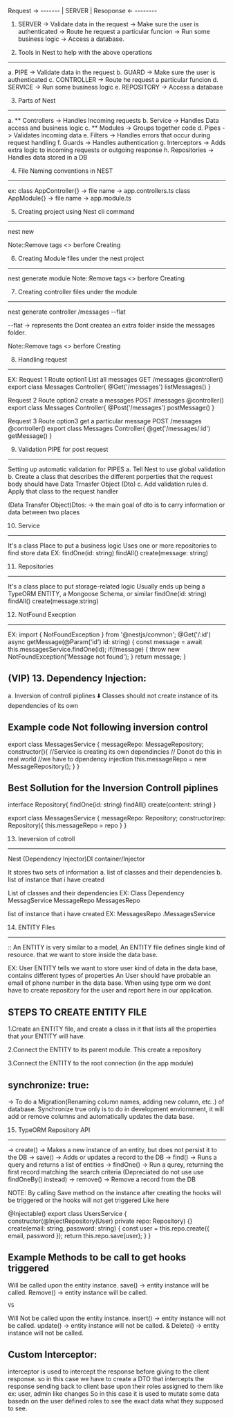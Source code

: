 Request   ->     -------
                | SERVER |
Resoponse <-     --------

1. SERVER ->  Validate data in the request -> Make sure the user is authenticated -> Route he request a particular funcion -> Run some business logic -> Access a database.


2. Tools in Nest to help with the above operations
-----------------------------------------------
a. PIPE       -> Validate data in the request
b. GUARD      -> Make sure the user is authenticated
c. CONTROLLER -> Route he request a particular funcion
d. SERVICE    -> Run some business logic
e. REPOSITORY -> Access a database

3. Parts of Nest
----------------
a. ** Controllers   -> Handles Incoming requests 
b. Service          -> Handles Data access and business logic
c. ** Modules       -> Groups together code
d. Pipes            -> Validates incoming data
e. Filters          -> Handles errors that occur during request handling
f. Guards           -> Handles authentication
g. Interceptors     -> Adds extra logic to incoming requests or outgoing response
h. Repositories     -> Handles data stored in a DB

4. File Naming conventions in NEST
-----------------------------------
ex: 
class AppController{} -> file name -> app.controllers.ts
class AppModule{}     -> file name -> app.module.ts

5. Creating project using Nest cli command
------------------------------------------
nest new <projectName>

Note::Remove tags <> berfore Creating

6. Creating Module files under the nest project
----------------------------------------
nest generate module <fileName> 
Note::Remove tags <> berfore Creating

7. Creating controller files under the module
---------------------------------------------
nest generate controller <Module FolderName><Controller Name>/messages --flat

--flat -> represents the Dont createa an extra folder inside the messages folder.

Note::Remove tags <> berfore Creating

8. Handling request
-------------------
EX:
Request 1               Route                       option1
List all messages    GET /messages                  @controller()
                                                    export class Messages Controller{
                                                        @Get('/messages')
                                                        listMessages()
                                                    }

Request 2               Route                       option2
create a messages    POST /messages                 @controller()
                                                    export class Messages Controller{
                                                        @Post('/messages')
                                                        postMessage()
                                                    }

Request 3                       Route               option3
get a particular message    POST /messages          @controller()
                                                    export class Messages Controller{
                                                        @get('/messages/:id')
                                                        getMessage()
                                                    }

9. Validation PIPE for post request
-----------------------------------
Setting up automatic validation for PIPES
a. Tell Nest to use global validation
b. Create a class that describes the different porperties that the request body should have 
Data Trnasfer Object (Dto)
c. Add validation rules
d. Apply that class to the request handler

(Data Transfer Object)Dtos: -> the main goal of dto is to carry information or data between two places

10. Service
-----------
It's a class
Place to put a business logic
Uses one or more repositories to find store data
EX:
findOne(id: string)
findAll()
create(message: string)

11. Repositories
-----------------
It's a class
place to put storage-related logic
Usually ends up being a TypeORM ENTITY, a Mongoose Schema, or similar
findOne(id: string)
findAll()
create(message:string)

12. NotFound Execption
-----------------------
EX:
import { NotFoundException } from '@nestjs/common';
@Get('/:id')
    async getMessage(@Param('id') id: string) {
        const message = await this.messagesService.findOne(id);
        if(!message) {
            throw new NotFoundException('Message not found');
        }
        return message;
    } 

(VIP) 13. Dependency Injection:
-------------------------------

a. Inversion of controll piplines
             ⬇️
  Classes should not create instance of its dependencies of its own

Example code Not following inversion control
---------------------------------------------
export class MessagesService {
    messageRepo: MessageRepository;
    constructor(){
        //Service is creating its own dependincies
        // Donot do this in real world
        //we have to dpendency injection
        this.messageRepo = new MessageRepository();
    }
}

Best Sollution for the Inversion Controll piplines
--------------------------------------------------
interface Repository{
    findOne(id: string)
    findAll()
    create(content: string)
}

export class MessagesService {
    messageRepo: Repository;
    constructor(rep: Repository){
        this.messageRepo = repo
    }
}

13. Ineversion of cotroll
-------------------------
Nest (Dependency Injector)DI container/Injector

It stores two sets of information 
a. list of classes and their dependencies
b. list of instance that i have created

List of classes and their dependencies
EX: 
  Class                 Dependency 
MessagService           MessageRepo
MessagesRepo         

list of instance that i have created
EX:
MessagesRepo            .MessagesService

14. ENTITY Files
----------------
:: An ENTITY is very similar to a model, An ENTITY file defines single kind of resource. 
that we want to store inside the data base.

EX: User ENTITY  tells we want to store user kind of data in the data base, contains different types
of properties 
An User should have probable an email of phone number in the data base.
When using type orm we dont have to create repository for the user and report here in our application.

STEPS TO CREATE ENTITY FILE
---------------------------
1.Create an ENTITY file, and create a class in it that lists all the properties that your ENTITY will have.

2.Connect the ENTITY to its parent module. This create a repository

3.Connect the ENTITY to the root connection (in the app module)

 synchronize: true:  
 ------------------
 -> To do a Migration(Renaming column names, adding new column, etc..) of database.
 Synchronize true only is to do in development enviornment, it will add or remove columns
 and automatically updates the data base.

15. TypeORM Repository API
--------------------------
-> create()     ->      Makes a new instance of an entity, but does not persist it to the DB
-> save()       ->      Adds or updates a record to the DB
-> find()       ->      Runs a query and returns a list of entities
-> findOne()    ->      Run a qurey, returning the first record matching the search criteria (Depreciated do not use use findOneBy() instead)
-> remove()     ->      Remove a record from the DB

NOTE: By calling Save method on the instance after creating the hooks will be triggered or the hooks will not get triggered
Like here

@Injectable()
export class UsersService {
    constructor(@InjectRepository(User) private repo: Repository<User>) {}
    create(email: string, password: string) {
        const user = this.repo.create({ email, password });
        return this.repo.save(user);
    }
}

Example Methods to be call to get hooks triggered
-------------------------------------------------

Will be called upon the entity instance.
save()              -> entity instance will be called.
Remove()            -> entity instance will be called.

    VS

Will Not be called upon the entity instance.
insert()            -> entity instance will not be called.
update()            -> entity instance will not be called.
        &
Delete()            -> entity instance will not be called.

Custom Interceptor:
------------------
interceptor is used to intercept the response before giving to the client response.
so in this case we have to create a DTO that intercepts the response sending back to client
base upon their roles assigned to them like ex: user, admin like changes
So in this case it is used to mutate some data basedn on the user defined roles 
to see the exact data what they supposed to see.



